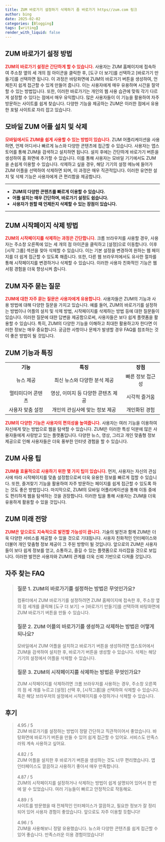```yaml
---
title: ZUM 바로가기 설정하기 삭제하기 줌 바로가기 https//zum.com 링크
author: bing
date: 2025-02-02
categories: [Blogging]
tags: [writing]
render_with_liquid: false
---
```



<h2 id='ZUM_바로가기_설정_방법'>ZUM 바로가기 설정 방법</h2>

<p><b><span style="color: #ee2323;">ZUM의 바로가기 설정은 간단하게 할 수 있습니다.</span></b> 사용자는 ZUM 홈페이지에 접속하여 주소창 옆의 세 개의 점 아이콘을 클릭한 후, [도구 더 보기]를 선택하고 [바로가기 만들기]를 선택하면 됩니다. 이 과정은 바탕화면에 ZUM의 바로가기 버튼을 생성하여, 언제든지 쉽게 접근할 수 있게 만들어 줍니다. 이는 사용자에게 매우 유용하며 시간을 절약할 수 있는 방법입니다. 또한, 이러한 바로가기는 개인의 웹 사용 습관에 맞춰 각기 다르게 설정할 수 있다는 점에서 매우 유익합니다. 많은 사용자들이 이 기능을 활용하여 자주 방문하는 사이트를 쉽게 찾습니다. 다양한 기능을 제공하는 ZUM은 이러한 점에서 유용한 포털 사이트로 자리 잡고 있습니다.</p>

<h2 id='모바일_ZUM_어플_설치_및_삭제'>모바일 ZUM 어플 설치 및 삭제</h2>

<p><b><span style="color: #ee2323;">모바일에서도 ZUM을 쉽게 사용할 수 있는 방법이 있습니다.</span></b> ZUM 어플리케이션을 사용하면, 언제 어디서나 빠르게 뉴스와 다양한 콘텐츠에 접근할 수 있습니다. 사용자는 앱스토어를 통해 ZUM을 검색하고 설치하면 됩니다. 설치 후에는 간단하게 바로가기 버튼을 생성하여 홈 화면에 추가할 수 있습니다. 이를 통해 사용자는 모바일 기기에서도 ZUM을 손쉽게 이용할 수 있습니다. 삭제하고 싶을 경우, 해당 기기의 설정 메뉴에 들어가 ZUM 어플을 선택하여 삭제하면 되며, 이 과정은 매우 직관적입니다. 이러한 유연한 설치 및 삭제 기능은 사용자에게 큰 편리함을 제공합니다.</p>

<hr />

<ul>
    <li><b>ZUM의 다양한 콘텐츠를 빠르게 이용할 수 있습니다.</b></li>
    <li><b>어플 설치는 매우 간단하며, 바로가기 설정도 쉽습니다.</b></li>
    <li><b>사용자가 원할 때 언제든지 삭제할 수 있는 장점이 있습니다.</b></li>
</ul>

<hr />

<h2 id='ZUM_시작페이지_삭제_방법'>ZUM 시작페이지 삭제 방법</h2>

<p><b><span style="color: #ee2323;">ZUM의 시작페이지를 삭제하는 과정은 간단합니다.</span></b> 크롬 브라우저를 사용할 경우, 사용자는 주소창 오른쪽에 있는 세 개의 점 아이콘을 클릭하고 [설정]으로 이동합니다. 이후 [시작 그룹] 섹션을 찾아 삭제할 수 있습니다. 이는 기본 설정을 변경하여 원하는 웹 페이지를 더 쉽게 접근할 수 있도록 해줍니다. 또한, 다른 웹 브라우저에서도 유사한 절차를 통해 시작페이지를 변경하거나 삭제할 수 있습니다. 이러한 사용자 친화적인 기능은 웹 서핑 경험을 더욱 향상시켜 줍니다.</p>

<h2 id='ZUM_자주_묻는_질문'>ZUM 자주 묻는 질문</h2>

<p><b><span style="color: #ee2323;">ZUM에 대한 자주 묻는 질문은 사용자에게 유용합니다.</span></b> 사용자들은 ZUM의 기능과 사용 방법에 대해 다양한 질문을 가지고 있습니다. 예를 들어, ZUM의 바로가기를 설정하는 방법이나 어플의 설치 및 삭제 방법, 시작페이지를 삭제하는 방법 등에 대한 질문들이 있습니다. 이러한 질문에 대한 답변을 제공함으로써, 사용자들은 보다 쉽게 플랫폼을 활용할 수 있습니다. 특히, ZUM의 다양한 기능을 이해하고 최대한 활용하고자 한다면 이러한 정보는 매우 중요합니다. 궁금한 사항이나 문제가 발생할 경우 FAQ를 참조하는 것이 좋은 방법이 될 것입니다.</p>

<h2 id='ZUM_기능과_특징'>ZUM 기능과 특징</h2>

<table>
    <tr>
        <td style="text-align: center; height: 17px;"><b>기능</b></td>
        <td style="text-align: center; height: 17px;"><b>특징</b></td>
        <td style="text-align: center; height: 17px;"><b>장점</b></td>
    </tr>
    <tr>
        <td style="text-align: center; height: 17px;">뉴스 제공</td>
        <td style="text-align: center; height: 17px;">최신 뉴스와 다양한 분석 제공</td>
        <td style="text-align: center; height: 17px;">빠른 정보 접근성</td>
    </tr>
    <tr>
        <td style="text-align: center; height: 17px;">멀티미디어 콘텐츠</td>
        <td style="text-align: center; height: 17px;">영상, 이미지 등 다양한 콘텐츠 제공</td>
        <td style="text-align: center; height: 17px;">시각적 즐거움</td>
    </tr>
    <tr>
        <td style="text-align: center; height: 17px;">사용자 맞춤 설정</td>
        <td style="text-align: center; height: 17px;">개인의 관심사에 맞는 정보 제공</td>
        <td style="text-align: center; height: 17px;">개인화된 경험</td>
    </tr>
</table>

<p><b><span style="color: #ee2323;">ZUM의 다양한 기능은 사용자의 편의성을 높여줍니다.</span></b> 사용자는 여러 기능을 이용하여 자신에게 맞는 방법으로 웹을 탐색할 수 있습니다. ZUM은 이러한 특성 덕분에 많은 사용자들에게 사랑받고 있는 플랫폼입니다. 다양한 뉴스, 영상, 그리고 개인 맞춤형 정보 제공으로 인해 사용자들은 더욱 풍부한 인터넷 경험을 할 수 있습니다.</p>

<h2 id='ZUM_사용팁'>ZUM 사용 팁</h2>

<p><b><span style="color: #ee2323;">ZUM을 효율적으로 사용하기 위한 몇 가지 팁이 있습니다.</span></b> 먼저, 사용자는 자신의 관심사에 따라 시작페이지를 맞춤 설정함으로써 더욱 유용한 정보를 빠르게 접할 수 있습니다. 또한, 즐겨찾기 기능을 활용하여 자주 방문하는 페이지를 쉽게 접근할 수 있도록 하는 것도 좋은 방법입니다. 마지막으로, ZUM의 모바일 어플리케이션을 통해 이동 중에도 편리하게 웹을 탐색하는 것을 권장합니다. 이러한 팁을 통해 사용자는 ZUM을 더욱 유용하게 활용할 수 있을 것입니다.</p>

<h2 id='ZUM_미래_전망'>ZUM 미래 전망</h2>

<p><b><span style="color: #ee2323;">ZUM은 앞으로도 지속적으로 발전할 가능성이 큽니다.</span></b> 기술의 발전과 함께 ZUM은 더욱 다양한 서비스를 제공할 수 있을 것으로 기대됩니다. 사용자 친화적인 인터페이스와 더불어 개인 맞춤형 정보 제공이 그 주된 방향이 될 것입니다. 앞으로의 ZUM은 사용자들이 보다 쉽게 정보를 얻고, 소통하고, 즐길 수 있는 플랫폼으로 자리잡을 것으로 보입니다. 이러한 발전은 사용자와 ZUM의 관계를 더욱 신뢰 기반으로 다져줄 것입니다.</p>


<h2 id='자주_찾는_FAQ'>자주 찾는 FAQ</h2>
<div itemscope="" itemtype="https://schema.org/FAQPage"> 
<blockquote> 
<div itemscope="" itemprop="mainEntity" itemtype="https://schema.org/Question"> 
<h3 itemprop="name">질문 1. ZUM의 바로가기를 설정하는 방법은 무엇인가요?</h3> 
<div itemscope="" itemprop="acceptedAnswer" itemtype="https://schema.org/Answer"> 
<span itemprop="text"> 
<p>컴퓨터에서 ZUM 바로가기를 설정하려면 ZUM 홈페이지에 접속한 후, 주소창 옆의 점 세개를 클릭해 [도구 더 보기] → [바로가기 만들기]를 선택하여 바탕화면에 ZUM 바로가기 버튼을 만들 수 있습니다.</p> 
</span> 
</div> 
</div> 
<div itemscope="" itemprop="mainEntity" itemtype="https://schema.org/Question"> 
<h3 itemprop="name">질문 2. ZUM 어플의 바로가기를 생성하고 삭제하는 방법은 어떻게 되나요?</h3> 
<div itemscope="" itemprop="acceptedAnswer" itemtype="https://schema.org/Answer"> 
<span itemprop="text"> 
<p>모바일에서 ZUM 어플을 설치하고 바로가기 버튼을 생성하려면 앱스토어에서 ZUM을 검색하여 설치한 후, 바로가기 버튼을 생성할 수 있습니다. 삭제는 해당 기기의 설정에서 어플을 삭제할 수 있습니다.</p> 
</span> 
</div> 
</div> 
<div itemscope="" itemprop="mainEntity" itemtype="https://schema.org/Question"> 
<h3 itemprop="name">질문 3. ZUM의 시작페이지를 삭제하는 방법은 무엇인가요?</h3> 
<div itemscope="" itemprop="acceptedAnswer" itemtype="https://schema.org/Answer"> 
<span itemprop="text"> 
<p>ZUM 시작페이지를 삭제하려면 크롬 브라우저를 사용하는 경우, 주소창 오른쪽의 점 세 개를 누르고 [설정] 선택 후, [시작그룹]을 선택하여 삭제할 수 있습니다. 혹은 해당 브라우저의 설정에서 시작페이지를 수정하거나 삭제할 수 있습니다.</p> 
</span> 
</div> 
</div> 
</blockquote> 
</div>
<h2 id='후기'>후기</h2>
<div itemscope itemtype="https://schema.org/Product">
  <blockquote>
  <div itemprop="review" itemscope itemtype="https://schema.org/Review">
      <div itemprop="reviewRating" itemscope itemtype="https://schema.org/Rating"> <span itemprop="ratingValue">4.95</span> / <span itemprop="bestRating">5</span> </div>
      <span itemprop="reviewBody">ZUM 바로가기를 설정하는 방법이 정말 간단하고 직관적이어서 좋았습니다. 바탕화면에 바로가기 버튼을 만들 수 있어 쉽게 접근할 수 있어요. 서비스도 만족스러워 계속 사용하고 싶어요.</span>
  </div>
  <br>
  <div itemprop="review" itemscope itemtype="https://schema.org/Review">
      <div itemprop="reviewRating" itemscope itemtype="https://schema.org/Rating"> <span itemprop="ratingValue">4.82</span> / <span itemprop="bestRating">5</span> </div>
      <span itemprop="reviewBody">ZUM 어플을 설치한 후 바로가기 버튼을 생성하는 것도 너무 편리했습니다. 앱 인터페이스도 깔끔하고 사용하기 좋아서 매우 만족합니다.</span>
  </div>
  <br>
  <div itemprop="review" itemscope itemtype="https://schema.org/Review">
      <div itemprop="reviewRating" itemscope itemtype="https://schema.org/Rating"> <span itemprop="ratingValue">4.87</span> / <span itemprop="bestRating">5</span> </div>
      <span itemprop="reviewBody">ZUM의 시작페이지를 설정하거나 삭제하는 방법이 쉽게 설명되어 있어서 한 번에 알 수 있었습니다. 여러 기능들이 빠르고 안정적으로 작동해요.</span>
  </div>
  <br>
  <div itemprop="review" itemscope itemtype="https://schema.org/Review">
      <div itemprop="reviewRating" itemscope itemtype="https://schema.org/Rating"> <span itemprop="ratingValue">4.89</span> / <span itemprop="bestRating">5</span> </div>
      <span itemprop="reviewBody">사이트를 방문했을 때 전체적인 인터페이스가 깔끔하고, 필요한 정보가 잘 정리되어 있어 사용자 경험이 좋았습니다. 앞으로도 자주 이용할 듯합니다!</span>
  </div>
  <br>
  <div itemprop="review" itemscope itemtype="https://schema.org/Review">
      <div itemprop="reviewRating" itemscope itemtype="https://schema.org/Rating"> <span itemprop="ratingValue">4.96</span> / <span itemprop="bestRating">5</span> </div>
      <span itemprop="reviewBody">ZUM을 사용해보니 정말 유용했습니다. 뉴스와 다양한 콘텐츠를 쉽게 접근할 수 있어 좋습니다. 만족스러운 이용 경험이었습니다!</span>
  </div>
  </blockquote>
</div>

